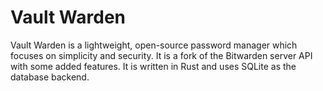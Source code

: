 # Vault Warden

Vault Warden is a lightweight, open-source password manager which focuses on simplicity and security. It is a fork of the Bitwarden server API with some added features. It is written in Rust and uses SQLite as the database backend.
